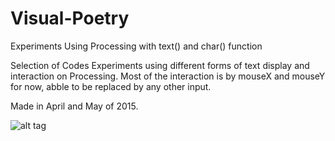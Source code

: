 # Visual-Poetry
Experiments Using Processing with text() and char() function

Selection of Codes Experiments using different forms of text display and interaction on Processing. 
Most of the interaction is by mouseX and mouseY for now, abble to be replaced by any other input.

Made in April and May of 2015.

![alt tag](https://scontent.xx.fbcdn.net/hphotos-xat1/t31.0-8/11313033_1445292762438962_6241674170269123981_o.jpg)
